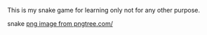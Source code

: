 This is my snake game for learning only not for any other purpose.

snake <a href='https://pngtree.com/freepng/snake-clipart-stickers-hand-drawn-cute-illustration_5534530.html'>png image from pngtree.com/</a>